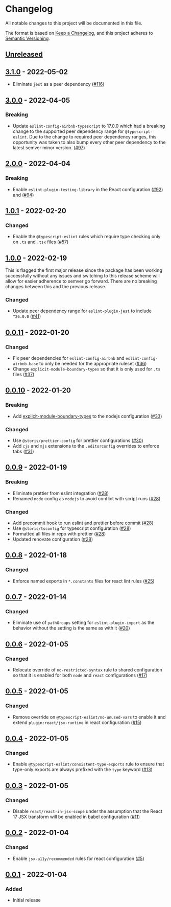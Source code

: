 # Changelog

All notable changes to this project will be documented in this file.

The format is based on [Keep a Changelog](https://keepachangelog.com/en/1.0.0/),
and this project adheres to [Semantic Versioning](https://semver.org/spec/v2.0.0.html).

## [Unreleased]

## [3.1.0] - 2022-05-02

- Eliminate `jest` as a peer dependency ([#116](https://github.com/STORIS/eslint-config/pull/116))

## [3.0.0] - 2022-04-05

### Breaking

- Update `eslint-config-airbnb-typescript` to 17.0.0 which had a breaking change to the supported peer dependency range for `@typescript-eslint`. Due to the change to required peer dependency ranges, this opportunity was taken to also bump every other peer dependency to the latest semver minor version. ([#97](https://github.com/STORIS/eslint-config/pull/97))

## [2.0.0] - 2022-04-04

### Breaking

- Enable `eslint-plugin-testing-library` in the React configuration ([#92](https://github.com/STORIS/eslint-config/pull/92)) and ([#94](https://github.com/STORIS/eslint-config/pull/94))

## [1.0.1] - 2022-02-20

### Changed

- Enable the `@typescript-eslint` rules which require type checking only on `.ts` and `.tsx` files ([#57](https://github.com/STORIS/eslint-config/pull/57))

## [1.0.0] - 2022-02-19

This is flagged the first major release since the package has been working successfully without any issues and switching to this release scheme will allow for easier adherence to semver go forward. There are no breaking changes between this and the previous release.

### Changed

- Update peer dependency range for `eslint-plugin-jest` to include `^26.0.0` ([#41](https://github.com/STORIS/eslint-config/pull/41))

## [0.0.11] - 2022-01-20

### Changed

- Fix peer dependencies for `eslint-config-airbnb` and `eslint-config-airbnb-base` to only be needed for the appropriate ruleset ([#36](https://github.com/STORIS/eslint-config/pull/36))
- Change `explicit-module-boundary-types` so that it is only used for `.ts` files ([#37](https://github.com/STORIS/eslint-config/pull/37))

## [0.0.10] - 2022-01-20

### Breaking

- Add [explicit-module-boundary-types](https://typescript-eslint.io/rules/explicit-module-boundary-types) to the nodejs configuration ([#33](https://github.com/STORIS/eslint-config/pull/33))

### Changed

- Use `@storis/prettier-config` for prettier configurations ([#30](https://github.com/STORIS/eslint-config/pull/30))
- Add `cjs` and `mjs` extensions to the `.editorconfig` overrides to enforce tabs ([#31](https://github.com/STORIS/eslint-config/pull/31))

## [0.0.9] - 2022-01-19

### Breaking

- Eliminate prettier from eslint integration ([#28](https://github.com/STORIS/eslint-config/pull/28))
- Renamed `node` config as `nodejs` to avoid conflict with script runs ([#28](https://github.com/STORIS/eslint-config/pull/28))

### Changed

- Add precommit hook to run eslint and prettier before commit ([#28](https://github.com/STORIS/eslint-config/pull/28))
- Use `@storis/tsconfig` for typescript configuration ([#28](https://github.com/STORIS/eslint-config/pull/28))
- Formatted all files in repo with prettier ([#28](https://github.com/STORIS/eslint-config/pull/28))
- Updated renovate configuration ([#28](https://github.com/STORIS/eslint-config/pull/28))

## [0.0.8] - 2022-01-18

### Changed

- Enforce named exports in `*.constants` files for react lint rules ([#25](https://github.com/STORIS/eslint-config/pull/25))

## [0.0.7] - 2022-01-14

### Changed

- Eliminate use of `pathGroups` setting for `eslint-plugin-import` as the behavior without the setting is the same as with it ([#20](https://github.com/STORIS/eslint-config/pull/20))

## [0.0.6] - 2022-01-05

### Changed

- Relocate override of `no-restricted-syntax` rule to shared configuration so that it is enabled for both `node` and `react` configurations ([#17](https://github.com/STORIS/eslint-config/pull/17))

## [0.0.5] - 2022-01-05

### Changed

- Remove override on `@typescript-eslint/no-unused-vars` to enable it and extend `plugin:react/jsx-runtime` in react configuration ([#15](https://github.com/STORIS/eslint-config/pull/15))

## [0.0.4] - 2022-01-05

### Changed

- Enable `@typescript-eslint/consistent-type-exports` rule to ensure that type-only exports are always prefixed with the `type` keyword ([#13](https://github.com/STORIS/eslint-config/pull/13))

## [0.0.3] - 2022-01-05

### Changed

- Disable `react/react-in-jsx-scope` under the assumption that the React 17 JSX transform will be enabled in babel configuration ([#11](https://github.com/STORIS/eslint-config/pull/11))

## [0.0.2] - 2022-01-04

### Changed

- Enable `jsx-a11y/recommended` rules for react configuration ([#5](https://github.com/STORIS/eslint-config/pull/7))

## [0.0.1] - 2022-01-04

### Added

- Initial release

[unreleased]: https://github.com/storis/eslint-config/compare/3.1.0...HEAD
[3.1.0]: https://github.com/storis/eslint-config/compare/3.0.0...3.1.0
[3.0.0]: https://github.com/storis/eslint-config/compare/2.0.0...3.0.0
[2.0.0]: https://github.com/storis/eslint-config/compare/1.0.1...2.0.0
[1.0.1]: https://github.com/storis/eslint-config/compare/1.0.0...1.0.1
[1.0.0]: https://github.com/storis/eslint-config/compare/0.0.11...1.0.0
[0.0.11]: https://github.com/storis/eslint-config/compare/0.0.10...0.0.11
[0.0.10]: https://github.com/storis/eslint-config/compare/0.0.9...0.0.10
[0.0.9]: https://github.com/storis/eslint-config/compare/0.0.8...0.0.9
[0.0.8]: https://github.com/storis/eslint-config/compare/0.0.7...0.0.8
[0.0.7]: https://github.com/storis/eslint-config/compare/0.0.6...0.0.7
[0.0.6]: https://github.com/storis/eslint-config/compare/0.0.5...0.0.6
[0.0.5]: https://github.com/storis/eslint-config/compare/0.0.4...0.0.5
[0.0.4]: https://github.com/storis/eslint-config/compare/0.0.3...0.0.4
[0.0.3]: https://github.com/storis/eslint-config/compare/0.0.2...0.0.3
[0.0.2]: https://github.com/storis/eslint-config/compare/0.0.1...0.0.2
[0.0.1]: https://github.com/storis/eslint-config/releases/tag/0.0.1
